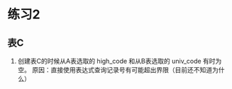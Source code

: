 # 练习2

## 表C

1. 创建表C的时候从A表选取的 high_code 和从B表选取的 univ_code 有时为空。
    原因：直接使用表达式查询记录号有可能超出界限（目前还不知道为什么）